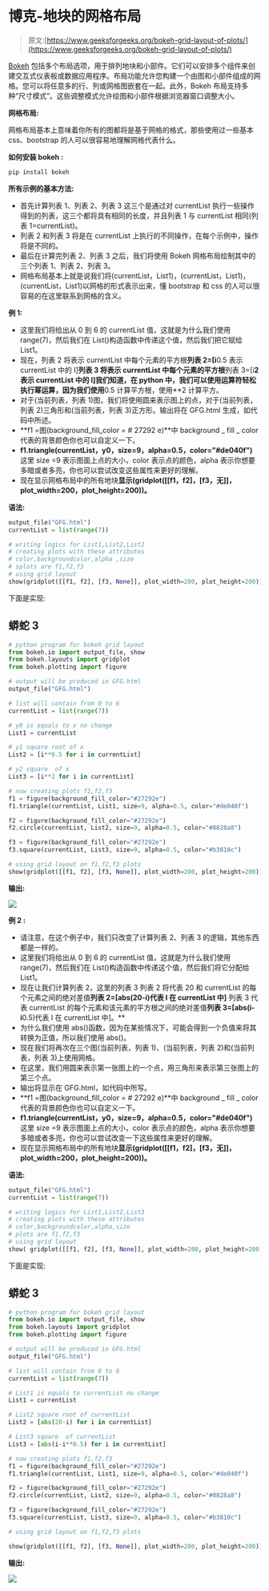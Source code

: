 # 博克-地块的网格布局

> 原文:[https://www.geeksforgeeks.org/bokeh-grid-layout-of-plots/](https://www.geeksforgeeks.org/bokeh-grid-layout-of-plots/)

[Bokeh](https://www.geeksforgeeks.org/introduction-to-bokeh-in-python/) 包括多个布局选项，用于排列地块和小部件。它们可以安排多个组件来创建交互式仪表板或数据应用程序。布局功能允许您构建一个由图和小部件组成的网格。您可以将任意多的行、列或网格图嵌套在一起。此外，Bokeh 布局支持多种“尺寸模式”。这些调整模式允许绘图和小部件根据浏览器窗口调整大小。

**网格布局:**

网格布局基本上意味着你所有的图都将是基于网格的格式，那些使用过一些基本 css、bootstrap 的人可以很容易地理解网格代表什么。

**如何安装 bokeh :**

```py
pip install bokeh
```

**所有示例的基本方法:**

*   首先计算列表 1、列表 2、列表 3 这三个是通过对 currentList 执行一些操作得到的列表，这三个都将具有相同的长度，并且列表 1 与 currentList 相同(列表 1=currentList)。
*   列表 2 和列表 3 将是在 currentList 上执行的不同操作，在每个示例中，操作将是不同的。
*   最后在计算完列表 2、列表 3 之后，我们将使用 Bokeh 网格布局绘制其中的三个列表 1、列表 2、列表 3。
*   网格布局基本上就是说我们将(currentList，List1)，(currentList，List1)，(currentList，List1)以网格的形式表示出来，懂 bootstrap 和 css 的人可以很容易的在这里联系到网格的含义。

**例 1:**

*   这里我们将给出从 0 到 6 的 currentList 值，这就是为什么我们使用 range(7)，然后我们在 List()构造函数中传递这个值，然后我们把它赋给 List1。
*   现在，列表 2 将表示 currentList 中每个元素的平方根**列表 2=[i**0.5 表示 currentList 中的 I]**列表 3 将表示 currentList 中每个元素的平方根**列表 3=[i**2 表示 currentList 中的 I]**我们知道，在 python 中，我们可以使用**运算符轻松执行幂运算，因为我们使用**0.5 计算平方根，使用**2 计算平方。
*   对于(当前列表，列表 1)图，我们将使用圆来表示图上的点，对于(当前列表，列表 2)三角形和(当前列表，列表 3)正方形。输出将在 GFG.html 生成，如代码中所述。
*   **f1 =图(background_fill_color = # 27292 e)**中 background _ fill _ color 代表的背景颜色你也可以自定义一下。
*   **f1.triangle(currentList，y0，size=9，alpha=0.5，color="#de040f")** 这里 size =9 表示图面上点的大小，color 表示点的颜色，alpha 表示你想要多暗或者多亮，你也可以尝试改变这些属性来更好的理解。
*   现在显示网格布局中的所有地块**显示(gridplot([[f1，f2]，[f3，无]]，plot_width=200，plot_height=200))。**

**语法:**

```py
output_file("GFG.html")
currentList = list(range(7))

# writing logics for List1,List2,List2
# creating plots with these attributes 
# color,backgroundcolor,alpha ,size
# splots are f1,f2,f3
# using grid layout
show(gridplot([[f1, f2], [f3, None]], plot_width=200, plot_height=200))
```

下面是实现:

## 蟒蛇 3

```py
# python program for bokeh grid layout
from bokeh.io import output_file, show
from bokeh.layouts import gridplot
from bokeh.plotting import figure

# output will be produced in GFG.html
output_file("GFG.html")

# list will contain from 0 to 6
currentList = list(range(7))

# y0 is equals to x no change
List1 = currentList

# y1 square root of x
List2 = [i**0.5 for i in currentList]

# y2 square  of x
List3 = [i**2 for i in currentList]

# now creating plots f1,f2,f3
f1 = figure(background_fill_color="#27292e")
f1.triangle(currentList, List1, size=9, alpha=0.5, color="#de040f")

f2 = figure(background_fill_color="#27292e")
f2.circle(currentList, List2, size=9, alpha=0.5, color="#0828a8")

f3 = figure(background_fill_color="#27292e")
f3.square(currentList, List3, size=9, alpha=0.5, color="#b3810c")

# using grid layout on f1,f2,f3 plots
show(gridplot([[f1, f2], [f3, None]], plot_width=200, plot_height=200))
```

**输出:**

![](img/e2a03d5eaf5c3339c4d04fdf54cf0c66.png)

**例 2 :**

*   请注意，在这个例子中，我们只改变了计算列表 2、列表 3 的逻辑，其他东西都是一样的。
*   这里我们将给出从 0 到 6 的 currentList 值，这就是为什么我们使用 range(7)，然后我们在 List()构造函数中传递这个值，然后我们将它分配给 List1。
*   现在让我们计算列表 2，这里的列表 3 列表 2 将代表 20 和 currentList 的每个元素之间的绝对差值**列表 2=[abs(20-i)代表 I 在 currentList 中]** 列表 3 代表 currentList 的每个元素和该元素的平方根之间的绝对差值**列表 3=[abs(i-i**0.5)代表 I 在 currentList 中]。**
*   为什么我们使用 abs()函数，因为在某些情况下，可能会得到一个负值来将其转换为正值，所以我们使用 abs()。
*   现在我们将再次在三个图(当前列表，列表 1)、(当前列表，列表 2)和(当前列表，列表 3)上使用网格。
*   在这里，我们用圆来表示第一张图上的一个点，用三角形来表示第三张图上的第三个点。
*   输出将显示在 GFG.html，如代码中所写。
*   **f1 =图(background_fill_color = # 27292 e)**中 background _ fill _ color 代表的背景颜色你也可以自定义一下。
*   **f1.triangle(currentList，y0，size=9，alpha=0.5，color="#de040f")** 这里 size =9 表示图面上点的大小，color 表示点的颜色，alpha 表示你想要多暗或者多亮，你也可以尝试改变一下这些属性来更好的理解。
*   现在显示网格布局中的所有地块**显示(gridplot([[f1，f2]，[f3，无]]，plot_width=200，plot_height=200))。**

**语法:**

```py
output_file("GFG.html")
currentList = list(range(7))

# writing logics for List1,List2,List3
# creating plots with these attributes 
# color,backgroundcolor,alpha,size
# plots are f1,f2,f3
# using grid layout
show( gridplot([[f1, f2], [f3, None]], plot_width=200, plot_height=200))
```

下面是实现:

## 蟒蛇 3

```py
# python program for bokeh grid layout
from bokeh.io import output_file, show
from bokeh.layouts import gridplot
from bokeh.plotting import figure

# output will be produced in GFG.html
output_file("GFG.html")

# list will contain from 0 to 6
currentList = list(range(7))

# List1 is equals to currentList no change
List1 = currentList

# List2 square root of currentList
List2 = [abs(20-i) for i in currentList]

# List3 square  of currentList
List3 = [abs(i-i**0.5) for i in currentList]

# now creating plots f1,f2,f3
f1 = figure(background_fill_color="#27292e")
f1.triangle(currentList, List1, size=9, alpha=0.5, color="#de040f")

f2 = figure(background_fill_color="#27292e")
f2.circle(currentList, List2, size=9, alpha=0.5, color="#0828a8")

f3 = figure(background_fill_color="#27292e")
f3.square(currentList, List3, size=9, alpha=0.5, color="#b3810c")

# using grid layout on f1,f2,f3 plots

show(gridplot([[f1, f2], [f3, None]], plot_width=200, plot_height=200))
```

**输出:**

![](img/ac7fbe2e58de5f132086724188eb8c1b.png)